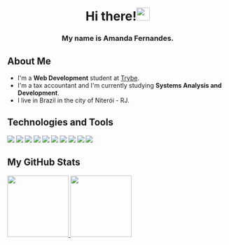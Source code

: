 <h1 align='center'>Hi there!<img src="https://raw.githubusercontent.com/MartinHeinz/MartinHeinz/master/wave.gif" width="30px"></h1>

<h3 align='center'>My name is Amanda Fernandes.</h3>

## About Me

- I'm a **Web Development** student at [Trybe](https://www.betrybe.com/).
- I'm a tax accountant and I'm currently studying **Systems Analysis and Development**.
- I live in Brazil in the city of Niterói - RJ.

## Technologies and Tools

![](https://img.shields.io/badge/HTML5-informational?labelColor=5A5A5A&logo=html5&logoColor=white&style=flat&color=38BBAD)
![](https://img.shields.io/badge/CSS3-informational?labelColor=5A5A5A&logo=css3&logoColor=white&style=flat&color=38BBAD)
![](https://img.shields.io/badge/JavaScript-informational?labelColor=5A5A5A&logo=javascript&logoColor=white&style=flat&color=38BBAD)
![](https://img.shields.io/badge/Python-informational?labelColor=5A5A5A&logo=python&logoColor=white&style=flat&color=38BBAD)
![](https://img.shields.io/badge/React-informational?labelColor=5A5A5A&logo=react&logoColor=white&style=flat&color=38BBAD)
![](https://img.shields.io/badge/Redux-informational?labelColor=5A5A5A&logo=redux&logoColor=white&style=flat&color=38BBAD)
![](https://img.shields.io/badge/macOS-informational?&labelColor=5A5A5A&logo=macos&logoColor=white&style=flat&color=38BBAD)
![](https://img.shields.io/badge/GitHub-informational?labelColor=5A5A5A&logo=github&logoColor=white&style=flat&color=38BBAD)
![](https://img.shields.io/badge/Git-informational?labelColor=5A5A5A&logo=git&logoColor=white&style=flat&color=38BBAD)
![](https://img.shields.io/badge/Node.js-informational?labelColor=5A5A5A&logo=nodedotjs&logoColor=white&style=flat&color=38BBAD)


## My GitHub Stats

<div>
    <a href='https://github.com/aferanda'>
    <img height='140em' src='https://github-readme-stats.vercel.app/api?username=aferanda&show_icons=true&include_all_commits=true&count_private=true&theme=tokyonight&title_color=38BBAD'/>
    <img height='140em' src='https://github-readme-stats.vercel.app/api/top-langs/?username=aferanda&layout=compact&langs_count=7&theme=tokyonight&title_color=38BBAD'/>
</div>

##
